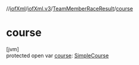 //[iofXml](../../../index.md)/[iofXml.v3](../index.md)/[TeamMemberRaceResult](index.md)/[course](course.md)

# course

[jvm]\
protected open var [course](course.md): [SimpleCourse](../-simple-course/index.md)
